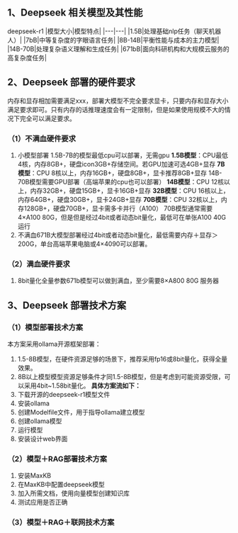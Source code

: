 ## 1、Deepseek 相关模型及其性能
deepseek-r1
|模型大小|模型特点|
|---|---|
|1.5B|处理基础nlp任务（聊天机器人）|
|7bB|中等复杂度的字眼语言任务|
|8B-14B|平衡性能与成本的主力模型|
|14B-70B|处理复杂语义理解和生成任务|
|671bB|面向科研机构和大规模云服务的高复杂度任务|
## 2、Deepseek 部署的硬件要求
内存和显存相加需要满足xxx，部署大模型不完全要求显卡，只要内存和显存大小满足要求即可。只有内存的话推理速度会有一定限制，但是如果使用规模不大的情况下完全可以满足要求。
### （1）不满血硬件要求
1. 小模型部署
1.5B-7B的模型最低cpu可以部署，无需gpu
	**1.5B模型**：CPU最低4核，内存8GB+，硬盘icon3GB+存储空间。若GPU加速可选4GB+显存
	**7B模型**：CPU 8核以上，内存16GB+，硬盘8GB+，显卡推荐8GB+显存
14B-70B模型需要GPU部署（高端苹果的cpu也可以部署）
	**14B模型**：CPU 12核以上，内存32GB+，硬盘15GB+，显卡16GB+显存
	**32B模型**：CPU 16核以上，内存64GB+，硬盘30GB+，显卡24GB+显存
	**70B模型**：CPU 32核以上，内存128GB+，硬盘70GB+，显卡需多卡并行（A100）
	70B模型通常需要4×A100 80G，但是但是经过4bit或者动态bit量化，最低可在单张A100 40G运行
2. 不满血671B大模型部署经过4bit或者动态bit量化，最低需要内存＋显存＞200G，单台高端苹果电脑或4×4090可以部署。

### （2）满血硬件要求
1. 8bit量化全量参数671b模型可以做到满血，至少需要8×A800 80G 服务器 
## 3、Deepseek 部署技术方案
### （1）模型部署技术方案
本方案采用ollama开源框架部署：
1. 1.5-8B模型，在硬件资源足够的场景下，推荐采用fp16或8bit量化，获得全量效果。
1. 8B以上模型模型资源足够条件才同1.5-8B模型，但是考虑到可能资源受限，可以采用4bit~1.58bit量化。
**具体方案流如下：**
1. 下载开源的deepseek-r1模型文件
1. 安装ollama
1. 创建Modelfile文件，用于指导ollama建立模型
1. 创建ollama模型
1. 运行模型
1. 安装设计web界面
### （2）模型＋RAG部署技术方案
1. 安装MaxKB
1. 在MaxKB中配置deepseek模型
1. 加入所需文档，使用向量模型创建知识库
1. 测试应用是否正确
### （3）模型＋RAG＋联网技术方案

